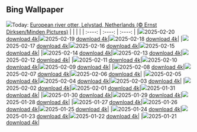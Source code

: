 ## Bing Wallpaper
![](./wallpaper/2025-02-20.jpg)Today: [European river otter, Lelystad, Netherlands (© Ernst Dirksen/Minden Pictures)](./wallpaper/2025-02-20.jpg)
|      |      |      |
| :----: | :----: | :----: |
|![](./wallpaper/2025-02-20_sm.jpg)2025-02-20 [download 4k](./wallpaper/2025-02-20.jpg)|![](./wallpaper/2025-02-19_sm.jpg)2025-02-19 [download 4k](./wallpaper/2025-02-19.jpg)|![](./wallpaper/2025-02-18_sm.jpg)2025-02-18 [download 4k](./wallpaper/2025-02-18.jpg)|
|![](./wallpaper/2025-02-17_sm.jpg)2025-02-17 [download 4k](./wallpaper/2025-02-17.jpg)|![](./wallpaper/2025-02-16_sm.jpg)2025-02-16 [download 4k](./wallpaper/2025-02-16.jpg)|![](./wallpaper/2025-02-15_sm.jpg)2025-02-15 [download 4k](./wallpaper/2025-02-15.jpg)|
|![](./wallpaper/2025-02-14_sm.jpg)2025-02-14 [download 4k](./wallpaper/2025-02-14.jpg)|![](./wallpaper/2025-02-13_sm.jpg)2025-02-13 [download 4k](./wallpaper/2025-02-13.jpg)|![](./wallpaper/2025-02-12_sm.jpg)2025-02-12 [download 4k](./wallpaper/2025-02-12.jpg)|
|![](./wallpaper/2025-02-11_sm.jpg)2025-02-11 [download 4k](./wallpaper/2025-02-11.jpg)|![](./wallpaper/2025-02-10_sm.jpg)2025-02-10 [download 4k](./wallpaper/2025-02-10.jpg)|![](./wallpaper/2025-02-09_sm.jpg)2025-02-09 [download 4k](./wallpaper/2025-02-09.jpg)|
|![](./wallpaper/2025-02-08_sm.jpg)2025-02-08 [download 4k](./wallpaper/2025-02-08.jpg)|![](./wallpaper/2025-02-07_sm.jpg)2025-02-07 [download 4k](./wallpaper/2025-02-07.jpg)|![](./wallpaper/2025-02-06_sm.jpg)2025-02-06 [download 4k](./wallpaper/2025-02-06.jpg)|
|![](./wallpaper/2025-02-05_sm.jpg)2025-02-05 [download 4k](./wallpaper/2025-02-05.jpg)|![](./wallpaper/2025-02-04_sm.jpg)2025-02-04 [download 4k](./wallpaper/2025-02-04.jpg)|![](./wallpaper/2025-02-03_sm.jpg)2025-02-03 [download 4k](./wallpaper/2025-02-03.jpg)|
|![](./wallpaper/2025-02-02_sm.jpg)2025-02-02 [download 4k](./wallpaper/2025-02-02.jpg)|![](./wallpaper/2025-02-01_sm.jpg)2025-02-01 [download 4k](./wallpaper/2025-02-01.jpg)|![](./wallpaper/2025-01-31_sm.jpg)2025-01-31 [download 4k](./wallpaper/2025-01-31.jpg)|
|![](./wallpaper/2025-01-30_sm.jpg)2025-01-30 [download 4k](./wallpaper/2025-01-30.jpg)|![](./wallpaper/2025-01-29_sm.jpg)2025-01-29 [download 4k](./wallpaper/2025-01-29.jpg)|![](./wallpaper/2025-01-28_sm.jpg)2025-01-28 [download 4k](./wallpaper/2025-01-28.jpg)|
|![](./wallpaper/2025-01-27_sm.jpg)2025-01-27 [download 4k](./wallpaper/2025-01-27.jpg)|![](./wallpaper/2025-01-26_sm.jpg)2025-01-26 [download 4k](./wallpaper/2025-01-26.jpg)|![](./wallpaper/2025-01-25_sm.jpg)2025-01-25 [download 4k](./wallpaper/2025-01-25.jpg)|
|![](./wallpaper/2025-01-24_sm.jpg)2025-01-24 [download 4k](./wallpaper/2025-01-24.jpg)|![](./wallpaper/2025-01-23_sm.jpg)2025-01-23 [download 4k](./wallpaper/2025-01-23.jpg)|![](./wallpaper/2025-01-22_sm.jpg)2025-01-22 [download 4k](./wallpaper/2025-01-22.jpg)|
|![](./wallpaper/2025-01-21_sm.jpg)2025-01-21 [download 4k](./wallpaper/2025-01-21.jpg)|